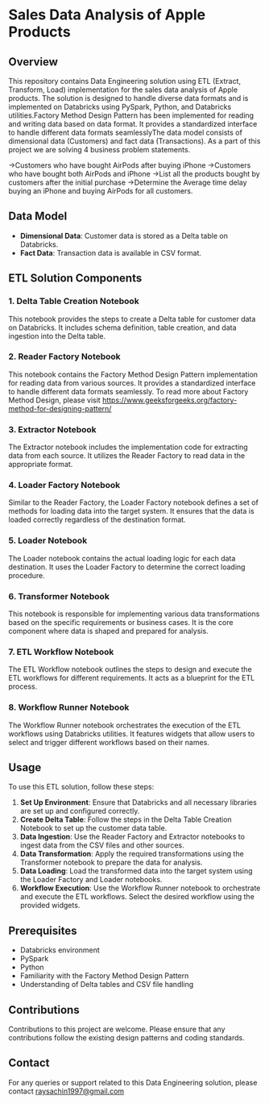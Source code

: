 # Sales Data Analysis of Apple Products

## Overview

This repository contains Data Engineering solution using ETL (Extract, Transform, Load) implementation for the sales data analysis of Apple products. The solution is designed to handle diverse data formats and is implemented on Databricks using PySpark, Python, and Databricks utilities.Factory Method Design Pattern has been implemented for reading and writing data based on data format. It provides a standardized interface to handle different data formats seamlesslyThe data model consists of dimensional data (Customers) and fact data (Transactions).
As a part of this project we are solving 4 business problem statements.

->Customers who have bought AirPods after buying iPhone
->Customers who have bought both AirPods and iPhone
->List all the products bought by customers after the initial purchase
->Determine the Average time delay buying an iPhone and buying AirPods for all customers.

## Data Model

- **Dimensional Data**: Customer data is stored as a Delta table on Databricks.
- **Fact Data**: Transaction data is available in CSV format.

## ETL Solution Components

### 1. Delta Table Creation Notebook
This notebook provides the steps to create a Delta table for customer data on Databricks. It includes schema definition, table creation, and data ingestion into the Delta table.

### 2. Reader Factory Notebook
This notebook contains the Factory Method Design Pattern implementation for reading data from various sources. It provides a standardized interface to handle different data formats seamlessly. To read more about Factory Method Design, please visit https://www.geeksforgeeks.org/factory-method-for-designing-pattern/

### 3. Extractor Notebook
The Extractor notebook includes the implementation code for extracting data from each source. It utilizes the Reader Factory to read data in the appropriate format.

### 4. Loader Factory Notebook
Similar to the Reader Factory, the Loader Factory notebook defines a set of methods for loading data into the target system. It ensures that the data is loaded correctly regardless of the destination format.

### 5. Loader Notebook
The Loader notebook contains the actual loading logic for each data destination. It uses the Loader Factory to determine the correct loading procedure.

### 6. Transformer Notebook
This notebook is responsible for implementing various data transformations based on the specific requirements or business cases. It is the core component where data is shaped and prepared for analysis.

### 7. ETL Workflow Notebook
The ETL Workflow notebook outlines the steps to design and execute the ETL workflows for different requirements. It acts as a blueprint for the ETL process.

### 8. Workflow Runner Notebook
The Workflow Runner notebook orchestrates the execution of the ETL workflows using Databricks utilities. It features widgets that allow users to select and trigger different workflows based on their names.

## Usage

To use this ETL solution, follow these steps:

1. **Set Up Environment**: Ensure that Databricks and all necessary libraries are set up and configured correctly.
2. **Create Delta Table**: Follow the steps in the Delta Table Creation Notebook to set up the customer data table.
3. **Data Ingestion**: Use the Reader Factory and Extractor notebooks to ingest data from the CSV files and other sources.
4. **Data Transformation**: Apply the required transformations using the Transformer notebook to prepare the data for analysis.
5. **Data Loading**: Load the transformed data into the target system using the Loader Factory and Loader notebooks.
6. **Workflow Execution**: Use the Workflow Runner notebook to orchestrate and execute the ETL workflows. Select the desired workflow using the provided widgets.

## Prerequisites

- Databricks environment
- PySpark
- Python
- Familiarity with the Factory Method Design Pattern
- Understanding of Delta tables and CSV file handling

## Contributions

Contributions to this project are welcome. Please ensure that any contributions follow the existing design patterns and coding standards.

## Contact

For any queries or support related to this Data Engineering solution, please contact raysachin1997@gmail.com
